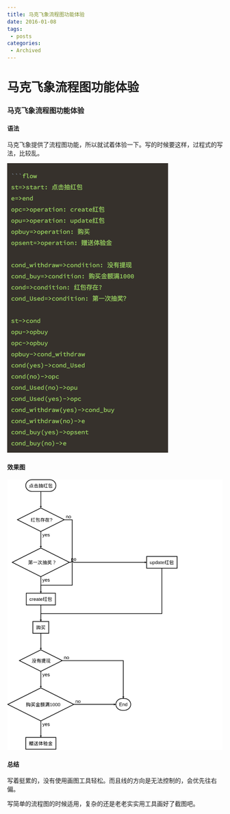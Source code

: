 ```yaml
---
title: 马克飞象流程图功能体验
date: 2016-01-08
tags:
 - posts
categories: 
 - Archived
---
```

# 马克飞象流程图功能体验



### 马克飞象流程图功能体验

#### 语法

马克飞象提供了流程图功能，所以就试着体验一下。写的时候要这样，过程式的写法，比较乱。 

![-1457072672368.png](image/-1457072672368.png)

#### 效果图

![__SVG__33e22fe00aa01fdff51504fa5c40a772](image/__SVG__33e22fe00aa01fdff51504fa5c40a772)

#### 总结

写着挺累的，没有使用画图工具轻松。而且线的方向是无法控制的，会优先往右偏。 

写简单的流程图的时候适用，复杂的还是老老实实用工具画好了截图吧。


